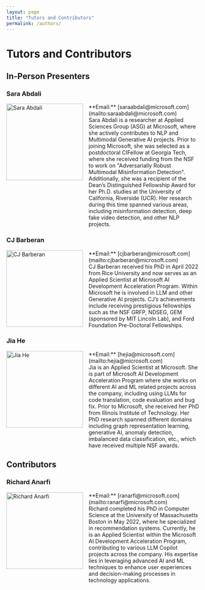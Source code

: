 ```yaml
---
layout: page
title: "Tutors and Contributors"
permalink: /authors/
---
```


# Tutors and Contributors

## In-Person Presenters

### Sara Abdali
<img src="{{ site.baseurl }}/assets/images/sara_photo.jpg" alt="Sara Abdali" style="width:200px; float:left; margin-right:15px;" /> 
**Email:** [saraabdali@microsoft.com](mailto:saraabdali@microsoft.com)  

<div style="overflow: hidden;">
Sara Abdali is a researcher at Applied Sciences Group (ASG) at Microsoft, where she actively contributes to NLP and Multimodal Generative AI projects. Prior to joining Microsoft, she was selected as a postdoctoral CIFellow at Georgia Tech, where she received funding from the NSF to work on "Adversarially Robust Multimodal Misinformation Detection". Additionally, she was a recipient of the Dean’s Distinguished Fellowship Award for her Ph.D. studies at the University of California, Riverside (UCR). Her research during this time spanned various areas, including misinformation detection, deep fake video detection, and other NLP projects.
</div>

<div style="clear:both;"></div>

### CJ Barberan
<img src="{{ site.baseurl }}/assets/images/cj_photo.jpg" alt="CJ Barberan" style="width:200px; float:left; margin-right:15px;" /> 
**Email:** [cjbarberan@microsoft.com](mailto:cjbarberan@microsoft.com)  

<div style="overflow: hidden;">
CJ Barberan received his PhD in April 2022 from Rice University and now serves as an Applied Scientist at Microsoft AI Development Acceleration Program. Within Microsoft he is involved in LLM and other Generative AI projects. CJ’s achievements include receiving prestigious fellowships such as the NSF GRFP, NDSEG, GEM (sponsored by MIT Lincoln Lab), and Ford Foundation Pre-Doctoral Fellowships.
</div>

<div style="clear:both;"></div>

### Jia He
<img src="{{ site.baseurl }}/assets/images/jia_photo.jpg" alt="Jia He" style="width:200px; float:left; margin-right:15px;" /> 
**Email:** [hejia@microsoft.com](mailto:hejia@microsoft.com)  

<div style="overflow: hidden;">
Jia is an Applied Scientist at Microsoft. She is part of Microsoft AI Development Acceleration Program where she works on different AI and ML related projects across the company, including using LLMs for code translation, code evaluation and bug fix. Prior to Microsoft, she received her PhD from Illinois Institute of Technology. Her PhD research spanned different domains including graph representation learning, generative AI, anomaly detection, imbalanced data classification, etc., which have received multiple NSF awards.
</div>

<div style="clear:both;"></div>

## Contributors

### Richard Anarfi
<img src="{{ site.baseurl }}/assets/images/richard_photo.jpg" alt="Richard Anarfi" style="width:200px; float:left; margin-right:15px;" /> 
**Email:** [ranarfi@microsoft.com](mailto:ranarfi@microsoft.com) 

<div style="overflow: hidden;">
Richard completed his PhD in Computer Science at the University of Massachusetts Boston in May 2022, where he specialized in recommendation systems. Currently, he is an Applied Scientist within the Microsoft AI Development Acceleration Program, contributing to various LLM Copilot projects across the company. His expertise lies in leveraging advanced AI and ML techniques to enhance user experiences and decision-making processes in technology applications.
</div>

<div style="clear:both;"></div>
